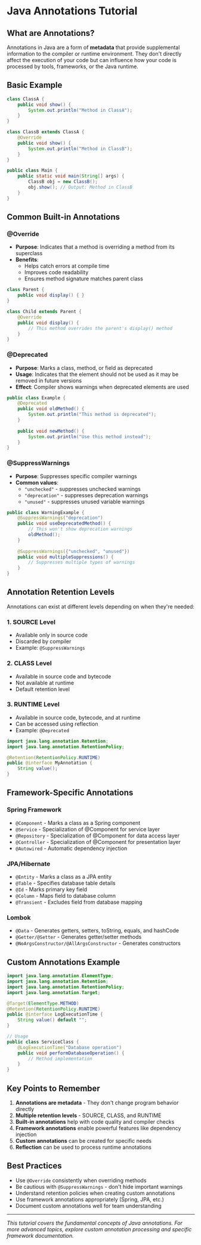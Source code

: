 # Java Annotations Tutorial

## What are Annotations?

Annotations in Java are a form of **metadata** that provide supplemental information to the compiler or runtime environment. They don't directly affect the execution of your code but can influence how your code is processed by tools, frameworks, or the Java runtime.

## Basic Example

```java
class ClassA {
    public void show() {
        System.out.println("Method in ClassA");
    }
}

class ClassB extends ClassA {
    @Override
    public void show() {
        System.out.println("Method in ClassB");
    }
}

public class Main {
    public static void main(String[] args) {
        ClassB obj = new ClassB();
        obj.show(); // Output: Method in ClassB
    }
}
```

## Common Built-in Annotations

### @Override
- **Purpose**: Indicates that a method is overriding a method from its superclass
- **Benefits**: 
  - Helps catch errors at compile time
  - Improves code readability
  - Ensures method signature matches parent class

```java
class Parent {
    public void display() { }
}

class Child extends Parent {
    @Override
    public void display() {
        // This method overrides the parent's display() method
    }
}
```

### @Deprecated
- **Purpose**: Marks a class, method, or field as deprecated
- **Usage**: Indicates that the element should not be used as it may be removed in future versions
- **Effect**: Compiler shows warnings when deprecated elements are used

```java
public class Example {
    @Deprecated
    public void oldMethod() {
        System.out.println("This method is deprecated");
    }
    
    public void newMethod() {
        System.out.println("Use this method instead");
    }
}
```

### @SuppressWarnings
- **Purpose**: Suppresses specific compiler warnings
- **Common values**:
  - `"unchecked"` - suppresses unchecked warnings
  - `"deprecation"` - suppresses deprecation warnings
  - `"unused"` - suppresses unused variable warnings

```java
public class WarningExample {
    @SuppressWarnings("deprecation")
    public void useDeprecatedMethod() {
        // This won't show deprecation warnings
        oldMethod();
    }
    
    @SuppressWarnings({"unchecked", "unused"})
    public void multipleSuppressions() {
        // Suppresses multiple types of warnings
    }
}
```

## Annotation Retention Levels

Annotations can exist at different levels depending on when they're needed:

### 1. SOURCE Level
- Available only in source code
- Discarded by compiler
- Example: `@SuppressWarnings`

### 2. CLASS Level
- Available in source code and bytecode
- Not available at runtime
- Default retention level

### 3. RUNTIME Level
- Available in source code, bytecode, and at runtime
- Can be accessed using reflection
- Example: `@Deprecated`

```java
import java.lang.annotation.Retention;
import java.lang.annotation.RetentionPolicy;

@Retention(RetentionPolicy.RUNTIME)
public @interface MyAnnotation {
    String value();
}
```

## Framework-Specific Annotations

### Spring Framework
- `@Component` - Marks a class as a Spring component
- `@Service` - Specialization of @Component for service layer
- `@Repository` - Specialization of @Component for data access layer
- `@Controller` - Specialization of @Component for presentation layer
- `@Autowired` - Automatic dependency injection

### JPA/Hibernate
- `@Entity` - Marks a class as a JPA entity
- `@Table` - Specifies database table details
- `@Id` - Marks primary key field
- `@Column` - Maps field to database column
- `@Transient` - Excludes field from database mapping

### Lombok
- `@Data` - Generates getters, setters, toString, equals, and hashCode
- `@Getter/@Setter` - Generates getter/setter methods
- `@NoArgsConstructor/@AllArgsConstructor` - Generates constructors

## Custom Annotations Example

```java
import java.lang.annotation.ElementType;
import java.lang.annotation.Retention;
import java.lang.annotation.RetentionPolicy;
import java.lang.annotation.Target;

@Target(ElementType.METHOD)
@Retention(RetentionPolicy.RUNTIME)
public @interface LogExecutionTime {
    String value() default "";
}

// Usage
public class ServiceClass {
    @LogExecutionTime("Database operation")
    public void performDatabaseOperation() {
        // Method implementation
    }
}
```

## Key Points to Remember

1. **Annotations are metadata** - They don't change program behavior directly
2. **Multiple retention levels** - SOURCE, CLASS, and RUNTIME
3. **Built-in annotations** help with code quality and compiler checks
4. **Framework annotations** enable powerful features like dependency injection
5. **Custom annotations** can be created for specific needs
6. **Reflection** can be used to process runtime annotations

## Best Practices

- Use `@Override` consistently when overriding methods
- Be cautious with `@SuppressWarnings` - don't hide important warnings
- Understand retention policies when creating custom annotations
- Use framework annotations appropriately (Spring, JPA, etc.)
- Document custom annotations well for team understanding

---

*This tutorial covers the fundamental concepts of Java annotations. For more advanced topics, explore custom annotation processing and specific framework documentation.*

